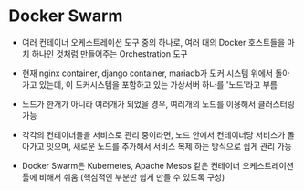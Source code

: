 # Docker Swarm

- 여러 컨테이너 오케스트레이션 도구 중의 하나로, 여러 대의 Docker 호스트들을 마치 하나인 것처럼 만들어주는 Orchestration 도구

- 현재 nginx container, django container, mariadb가 도커 시스템 위에서 돌아가고 있는데, 
이 도커시스템을 포함하고 있는 가상서버 하나를 '노드'라고 부름

- 노드가 한개가 아니라 여러개가 되었을 경우, 여러개의 노드를 이용해서 클러스터링 가능

- 각각의 컨테이너들을 서비스로 관리 중이라면, 노드 안에서 컨테이너당 서비스가 돌아가고 잇으며, 
새로운 노드를 추가해서 서비스 복제 하는 방식으로 쉽게 관리 가능

- Docker Swarm은 Kubernetes, Apache Mesos 같은 컨테이너 오케스트레이션 툴에 비해서 쉬움 (핵심적인 부분만 쉽게 만들 수 있도록 구성)

